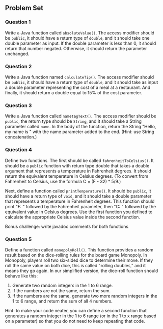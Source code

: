 ## Problem Set

### Question 1

Write a Java function called ```absoluteValue()```. The access modifier should be ```public```, it should have a return type of ```double```, and it should take one double parameter as input. If the double parameter is less than 0, it should return that number negated. Otherwise, it should return the parameter unchanged.

### Question 2

Write a Java function named ```calculateTip()```. The access modifier should be ```public```, it should have a return type of ```double```, and it should take as input a double parameter representing the cost of a meal at a restaurant. And finally, it should return a double equal to 15% of the cost parameter.

### Question 3

Write a Java function called ```nametagText()```. The access modifier should be ```public```, the return type should be ```String```, and it should take a String parameter called ```name```. In the body of the function, return the String "Hello, my name is " with the name parameter added to the end. (Hint: use String concatenation.)

### Question 4

Define two functions. The first should be called ```fahrenheitToCelsius()```. It should be a ```public``` function with return type double that takes a double argument that represents a temperature in Fahrenheit degrees. It should return the equivalent temperature in Celsius degrees. (To convert from Fahrenheit to Celsius, use the formula C = (F - 32) * 5/9.)

Next, define a function called ```printTemperature()```. It should be ```public```, it should have a return type of ```void```, and it should take a double parameter that represents a temperature in Fahrenheit degrees. This function should print "F: " followed by the Fahrenheit parameter, then "C: " followed by the equivalent value in Celsius degrees. Use the first function you defined to calculate the appropriate Celsius value inside the second function.

Bonus challenge: write javadoc comments for both functions.

### Question 5

Define a function called ```monopolyRoll()```. This function provides a random result based on the dice-rolling rules for the board game Monopoly. In Monopoly, players roll two six-sided dice to determine their move. If they roll the same value on both dice, this is called "rolling doubles," and it means they go again. In our simplified version, the dice-roll function should behave like this:

1. Generate two random integers in the 1 to 6 range.
2. If the numbers are not the same, return the sum.
3. If the numbers are the same, generate two more random integers in the 1 to 6 range, and return the sum of all 4 numbers.

 Hint: to make your code neater, you can define a second function that generates a random integer in the 1 to 6 range (or in the 1 to x range based on a parameter) so that you do not need to keep repeating that code.

